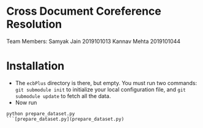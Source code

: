 # Cross Document Coreference Resolution

Team Members:
Samyak Jain 2019101013
Kannav Mehta 2019101044

# Installation

- The `ecbPlus`  directory is there, but empty. You must run two commands: `git submodule init` to initialize your local configuration file, and `git submodule update` to fetch all the data.
- Now run
```shell
python prepare_dataset.py
```[prepare_dataset.py](prepare_dataset.py)